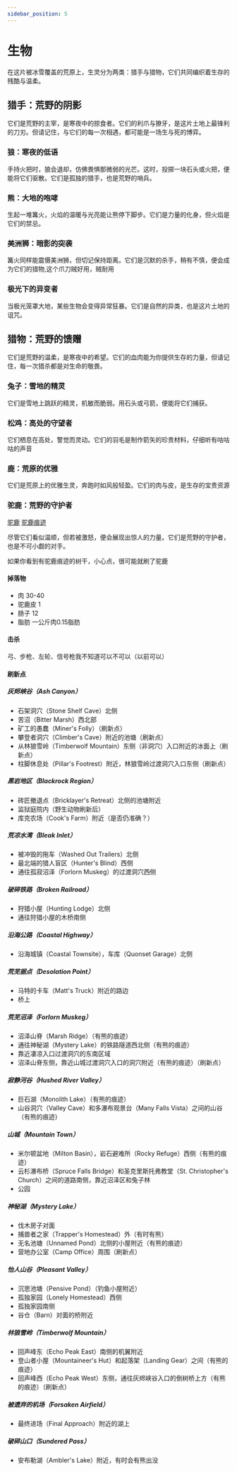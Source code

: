 ```yaml
---
sidebar_position: 5
---
```

# 生物

在这片被冰雪覆盖的荒原上，生灵分为两类：猎手与猎物，它们共同编织着生存的残酷与温柔。

## 猎手：荒野的阴影

它们是荒野的主宰，是寒夜中的掠食者。它们的利爪与獠牙，是这片土地上最锋利的刀刃。但请记住，与它们的每一次相遇，都可能是一场生与死的博弈。

### 狼：寒夜的低语
手持火把时，狼会退却，仿佛畏惧那微弱的光芒。这时，投掷一块石头或火把，便能将它们驱散。它们是孤独的猎手，也是荒野的哨兵。

### 熊：大地的咆哮
生起一堆篝火，火焰的温暖与光亮能让熊停下脚步。它们是力量的化身，但火焰是它们的禁忌。

### 美洲狮：暗影的突袭
篝火同样能震慑美洲狮，但切记保持距离。它们是沉默的杀手，稍有不慎，便会成为它们的猎物,这个爪刀贼好用，贼耐用

### 极光下的异变者
当极光笼罩大地，某些生物会变得异常狂暴。它们是自然的异类，也是这片土地的诅咒。

## 猎物：荒野的馈赠
它们是荒野的温柔，是寒夜中的希望。它们的血肉能为你提供生存的力量，但请记住，每一次猎杀都是对生命的敬畏。

### 兔子：雪地的精灵
它们是雪地上跳跃的精灵，机敏而脆弱。用石头或弓箭，便能将它们捕获。

### 松鸡：高处的守望者
它们栖息在高处，警觉而灵动。它们的羽毛是制作箭矢的珍贵材料，仔细听有咕咕咕的声音

### 鹿：荒原的优雅
它们是荒原上的优雅生灵，奔跑时如风般轻盈。它们的肉与皮，是生存的宝贵资源

### 驼鹿：荒野的守护者

[驼鹿](/img/moose.png)
[驼鹿痕迹](/img/barkmark.png)

尽管它们看似温顺，但若被激怒，便会展现出惊人的力量。它们是荒野的守护者，也是不可小觑的对手。

如果你看到有驼鹿痕迹的树干，小心点，很可能就刷了驼鹿

#### 掉落物
- 肉  30-40
- 驼鹿皮 1
- 肠子 12
- 脂肪 一公斤肉0.15脂肪

#### 击杀
弓、步枪、左轮、信号枪我不知道可以不可以（以前可以）

#### 刷新点

##### 灰烬峡谷（Ash Canyon）

- 石架洞穴（Stone Shelf Cave）北侧
- 苦沼（Bitter Marsh）西北部
- 矿工的愚蠢（Miner's Folly）（刷新点）
- 攀登者洞穴（Climber's Cave）附近的池塘（刷新点）
- 从林狼雪岭（Timberwolf Mountain）东侧（非洞穴）入口附近的冰面上（刷新点）
- 柱脚休息处（Pillar's Footrest）附近，林狼雪岭过渡洞穴入口东侧（刷新点）

#####  黑岩地区（Blackrock Region）
- 砖匠撤退点（Bricklayer's Retreat）北侧的池塘附近
- 监狱庭院内（野生动物刷新后）
- 库克农场（Cook's Farm）附近（是否仍准确？）

##### 荒凉水湾（Bleak Inlet）
- 被冲毁的拖车（Washed Out Trailers）北侧
- 最北端的猎人盲区（Hunter's Blind）西侧
- 通往孤寂沼泽（Forlorn Muskeg）的过渡洞穴西侧

##### 破碎铁路（Broken Railroad）
- 狩猎小屋（Hunting Lodge）北侧
- 通往狩猎小屋的木桥南侧

##### 沿海公路（Coastal Highway）
- 沿海城镇（Coastal Townsite），车库（Quonset Garage）北侧

##### 荒芜据点（Desolation Point）
- 马特的卡车（Matt's Truck）附近的路边
- 桥上

##### 荒芜沼泽（Forlorn Muskeg）
- 沼泽山脊（Marsh Ridge）（有熊的痕迹）
- 通往神秘湖（Mystery Lake）的铁路隧道西北侧（有熊的痕迹）
- 靠近凄凉入口过渡洞穴的东南区域
- 沼泽山脊东侧，靠近山城过渡洞穴入口的洞穴附近（有熊的痕迹）（刷新点）

##### 寂静河谷（Hushed River Valley）
- 巨石湖（Monolith Lake）（有熊的痕迹）
- 山谷洞穴（Valley Cave）和多瀑布观景台（Many Falls Vista）之间的山谷（有熊的痕迹）

##### 山城（Mountain Town）
- 米尔顿盆地（Milton Basin），岩石避难所（Rocky Refuge）西侧（有熊的痕迹）
- 云杉瀑布桥（Spruce Falls Bridge）和圣克里斯托弗教堂（St. Christopher's Church）之间的道路南侧，靠近沼泽区和兔子林
- 公园

##### 神秘湖（Mystery Lake）
- 伐木房子对面
- 捕兽者之家（Trapper's Homestead）外（有时有熊）
- 无名池塘（Unnamed Pond）北侧的小屋附近（有熊的痕迹）
- 营地办公室（Camp Office）周围（刷新点）

##### 怡人山谷（Pleasant Valley）
- 沉思池塘（Pensive Pond）（钓鱼小屋附近）
- 孤独家园（Lonely Homestead）西侧
- 孤独家园南侧
- 谷仓（Barn）对面的桥附近

##### 林狼雪岭（Timberwolf Mountain）
- 回声峰东（Echo Peak East）南侧的机翼附近
- 登山者小屋（Mountaineer's Hut）和起落架（Landing Gear）之间（有熊的痕迹）
- 回声峰西（Echo Peak West）东侧，通往灰烬峡谷入口的倒树桥上方（有熊的痕迹）（刷新点）

##### 被遗弃的机场（Forsaken Airfield）
- 最终进场（Final Approach）附近的湖上

##### 破碎山口（Sundered Pass）
- 安布勒湖（Ambler's Lake）附近，有时会有熊出没